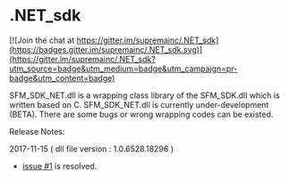 # .NET_sdk

[![Join the chat at https://gitter.im/supremainc/.NET_sdk](https://badges.gitter.im/supremainc/.NET_sdk.svg)](https://gitter.im/supremainc/.NET_sdk?utm_source=badge&utm_medium=badge&utm_campaign=pr-badge&utm_content=badge)

SFM_SDK_NET.dll is a wrapping class library of the SFM_SDK.dll which is written based on C.
SFM_SDK_NET.dll is currently under-development (BETA).
There are some bugs or wrong wrapping codes can be existed.

Release Notes:

2017-11-15 ( dll file version : 1.0.6528.18296 )

- [issue #1](https://github.com/supremainc/.NET_sdk/issues/1) is resolved.

